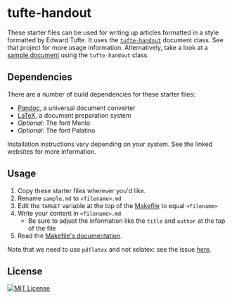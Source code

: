 # tufte-handout

These starter files can be used for writing up articles formatted in a style
formatted by Edward Tufte. It uses the [`tufte-handout`] document class. See
that project for more usage information. Alternatively, take a look at a [sample
document] using the `tufte-handout` class.

[`tufte-handout`]: https://www.ctan.org/pkg/tufte-latex?lang=en
[sample document]: http://ctan.sharelatex.com/tex-archive/macros/latex/contrib/tufte-latex/sample-handout.pdf

## Dependencies

There are a number of build dependencies for these starter files:

- [Pandoc], a universal document converter
- [LaTeX], a document preparation system
- _Optional_: The font Menlo
- _Optional_: The font Palatino

[Pandoc]: http://pandoc.org/
[LaTeX]: https://www.latex-project.org/

Installation instructions vary depending on your system. See the linked websites
for more information.

## Usage

1. Copy these starter files wherever you'd like.
1. Rename `sample.md` to `<filename>.md`
1. Edit the `TARGET` variable at the top of the [Makefile] to equal `<filename>`
1. Write your content in `<filename>.md`
    - Be sure to adjust the information like the `title` and `author` at the top
      of the file
1. Read the [Makefile's documentation][Makefile].

[Makefile]: src/Makefile

Note that we need to use `pdflatex` and not xelatex: see the issue [here](https://github.com/jez/pandoc-starter/pull/5).

## License

[![MIT License](https://img.shields.io/badge/license-MIT-blue.svg)](https://jez.io/MIT-LICENSE.txt)
